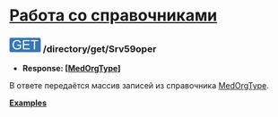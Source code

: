 [Работа со справочниками](../../index.md)
=========================================

### ![GET](../../../../img/get.png) /directory/get/Srv59oper
* **Response: [[MedOrgType](../../../../types.md#srv59oper)]**

В ответе передаётся массив записей из справочника [MedOrgType](../../../../types.md#srv59oper).

**[Examples](examples/get.md)**